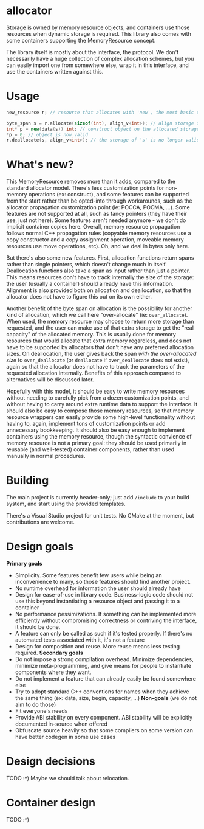 # allocator
Storage is owned by memory resource objects, and containers use those resources when dynamic storage is required. This library also comes with some containers supporting the MemoryResource concept.

The library itself is mostly about the interface, the protocol. We don't necessarily have a huge collection of complex allocation schemes, but you can easily import one from somewhere else, wrap it in this interface, and use the containers written against this.

# Usage
```c++
new_resource r; // resource that allocates with 'new', the most basic one

byte_span s = r.allocate(sizeof(int), align_v<int>); // align storage of proper size and alignment for 'int'
int* p = new(data(s)) int; // construct object on the allocated storage
*p = 0; // object is now valid
r.deallocate(s, align_v<int>); // the storage of 's' is no longer valid, and therefore neither is the 'int' object
```

# What's new?
This MemoryResource removes more than it adds, compared to the standard allocator model. There's less customization points for non-memory operations (ex: construct), and some features can be supported from the start rather than be opted-into through workarounds, such as the allocator propagation customization point (ie: POCCA, POCMA, ...). Some features are not supported at all, such as fancy pointers (they have their use, just not here). Some features aren't needed anymore - we don't do implicit container copies here. Overall, memory resource propagation follows normal C++ propagation rules (copyable memory resources use a copy constructor and a copy assignment operation, moveable memory resources use move operations, etc). Oh, and we deal in bytes only here.

But there's also some new features. First, allocation functions return spans rather than single pointers, which doesn't change much in itself. Deallocation functions also take a span as input rather than just a pointer. This means resources don't have to track internally the size of the storage: the user (usually a container) should already have this information. Alignment is also provided both on allocation and deallocation, so that the allocator does not have to figure this out on its own either.

Another benefit of the byte span on allocation is the possibility for another kind of allocation, which we call here "over-allocate" (ie: `over_allocate`). When used, the memory resource may choose to return more storage than requested, and the user can make use of that extra storage to get the "real capacity" of the allocated memory. This is usually done for memory resources that would allocate that extra memory regardless, and does not have to be supported by allocators that don't have any preferred allocation sizes. On deallocation, the user gives back the span _with the over-allocated size_ to `over_deallocate` (or `deallocate` if `over_deallocate` does not exist), again so that the allocator does not have to track the parameters of the requested allocation internally. Benefits of this approach compared to alternatives will be discussed later.

Hopefully with this model, it should be easy to write memory resources without needing to carefully pick from a dozen customization points, and without having to carry around extra runtime data to support the interface. It should also be easy to compose those memory resources, so that memory resource wrappers can easily provide some high-level functionality without having to, again, implement tons of customization points or add unnecessary bookkeeping. It should also be easy enough to implement containers using the memory resource, though the syntactic convience of memory resource is not a primary goal: they should be used primarily in reusable (and well-tested) container components, rather than used manually in normal procedures.

# Building
The main project is currently header-only; just add `/include` to your build system, and start using the provided templates.

There's a Visual Studio project for unit tests. No CMake at the moment, but contributions are welcome.

# Design goals
**Primary goals**
- Simplicity. Some features benefit few users while being an inconvenience to many, so those features should find another project.
- No runtime overhead for information the user should already have
- Design for ease-of-use in library code. Business-logic code should not use this beyond instantiating a resource object and passing it to a container
- No performance pessimizations. If something can be implemented more efficiently without compromising correctness or contriving the interface, it should be done.
- A feature can only be called as such if it's tested properly. If there's no automated tests associated with it, it's not a feature
- Design for composition and reuse. More reuse means less testing required.
**Secondary goals**
- Do not impose a strong compilation overhead. Minimize dependencies, minimize meta-programming, and give means for people to instantiate components where they want.
- Do not implement a feature that can already easily be found somewhere else
- Try to adopt standard C++ conventions for names when they achieve the same thing (ex: data, size, begin, capacity, ...)
**Non-goals** (we do not aim to do those)
- Fit everyone's needs
- Provide ABI stability on every component. ABI stability will be explicitly documented in-source when offered
- Obfuscate source heavily so that some compilers on some version can have better codegen in some use cases

# Design decisions
TODO :^) Maybe we should talk about relocation.

# Container design
TODO :^)
